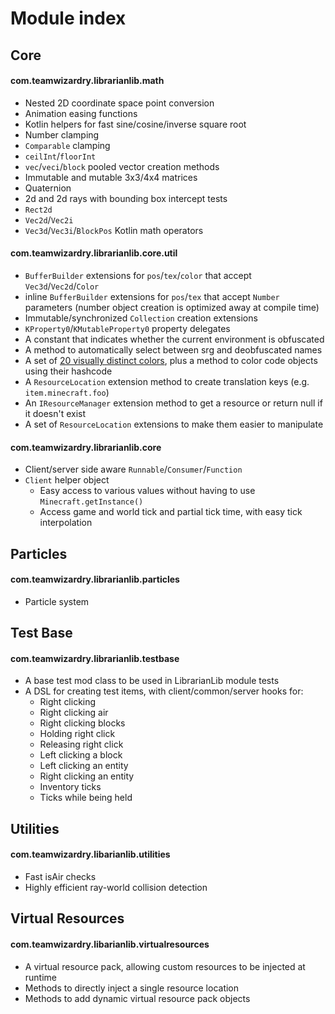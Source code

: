 # Module index

## Core
#### com.teamwizardry.librarianlib.math
- Nested 2D coordinate space point conversion
- Animation easing functions
- Kotlin helpers for fast sine/cosine/inverse square root
- Number clamping
- `Comparable` clamping
- `ceilInt`/`floorInt`
- `vec`/`veci`/`block` pooled vector creation methods
- Immutable and mutable 3x3/4x4 matrices
- Quaternion
- 2d and 2d rays with bounding box intercept tests
- `Rect2d`
- `Vec2d`/`Vec2i`
- `Vec3d`/`Vec3i`/`BlockPos` Kotlin math operators
#### com.teamwizardry.librarianlib.core.util
- `BufferBuilder` extensions for `pos`/`tex`/`color` that accept `Vec3d`/`Vec2d`/`Color`
- inline `BufferBuilder` extensions for `pos`/`tex` that accept `Number` parameters (number object creation is 
optimized away at compile time)
- Immutable/synchronized `Collection` creation extensions
- `KProperty0`/`KMutableProperty0` property delegates
- A constant that indicates whether the current environment is obfuscated
- A method to automatically select between srg and deobfuscated names
- A set of [20 visually distinct colors](https://sashat.me/2017/01/11/list-of-20-simple-distinct-colors/),
plus a method to color code objects using their hashcode
- A `ResourceLocation` extension method to create translation keys (e.g. `item.minecraft.foo`)
- An `IResourceManager` extension method to get a resource or return null if it doesn't exist
- A set of `ResourceLocation` extensions to make them easier to manipulate
#### com.teamwizardry.librarianlib.core
- Client/server side aware `Runnable`/`Consumer`/`Function`
- `Client` helper object
    - Easy access to various values without having to use `Minecraft.getInstance()`
    - Access game and world tick and partial tick time, with easy tick interpolation

## Particles
#### com.teamwizardry.librarianlib.particles
- Particle system

## Test Base
#### com.teamwizardry.librarianlib.testbase
- A base test mod class to be used in LibrarianLib module tests
- A DSL for creating test items, with client/common/server hooks for:
  - Right clicking
  - Right clicking air
  - Right clicking blocks
  - Holding right click
  - Releasing right click
  - Left clicking a block
  - Left clicking an entity
  - Right clicking an entity
  - Inventory ticks
  - Ticks while being held

## Utilities
#### com.teamwizardry.libarianlib.utilities
- Fast isAir checks
- Highly efficient ray-world collision detection

## Virtual Resources
#### com.teamwizardry.libarianlib.virtualresources
- A virtual resource pack, allowing custom resources to be injected at runtime
- Methods to directly inject a single resource location 
- Methods to add dynamic virtual resource pack objects
